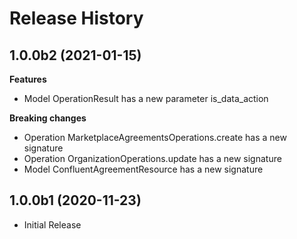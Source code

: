 # Release History

## 1.0.0b2 (2021-01-15)

**Features**

  - Model OperationResult has a new parameter is_data_action

**Breaking changes**
  - Operation MarketplaceAgreementsOperations.create has a new signature
  - Operation OrganizationOperations.update has a new signature
  - Model ConfluentAgreementResource has a new signature

## 1.0.0b1 (2020-11-23)

* Initial Release
